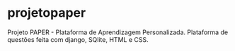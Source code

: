 # projetopaper
Projeto PAPER - Plataforma de Aprendizagem Personalizada. Plataforma de questões feita com django, SQlite, HTML e CSS.
